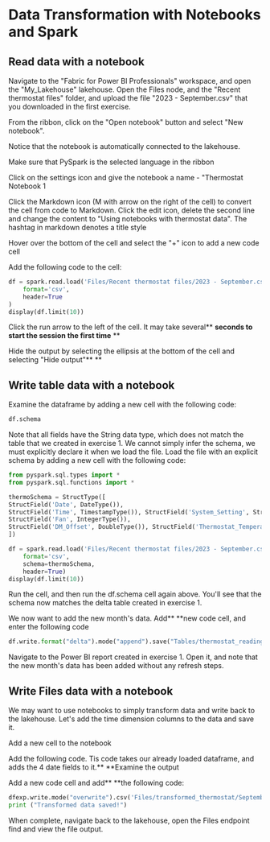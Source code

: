 # Data Transformation with Notebooks and Spark

## Read **data with a** notebook

Navigate to the "Fabric for Power BI Professionals" workspace, and open the "My_Lakehouse" lakehouse. Open the Files node, and the "Recent thermostat files" folder, and upload the file "2023 - September.csv" that you downloaded in the first exercise.

From the ribbon, click on the "Open notebook" button and select "New notebook".

Notice that the notebook is automatically connected to the lakehouse.

Make sure that PySpark is the selected language in the ribbon

Click on the settings icon and give the notebook a name - "Thermostat Notebook 1

Click the Markdown icon (M with arrow on the right of the cell) to convert the cell from code to Markdown. Click the edit icon, delete the second line and change the content to "Using notebooks with thermostat data". The hashtag in markdown denotes a title style

Hover over the bottom of the cell and select the "+" icon to add a new code cell

Add the following code to the cell:

```Python
df = spark.read.load('Files/Recent thermostat files/2023 - September.csv',
    format='csv',
    header=True
)
display(df.limit(10))
```

Click the run arrow to the left of the cell. It may take several** **seconds to start the session the first time** **

Hide the output by selecting the ellipsis at the bottom of the cell and selecting "Hide output"** **

## Write **table** data with a notebook

Examine the dataframe by adding a new cell with the following code:

```Python
df.schema
```

Note that all fields have the String data type, which does not match the table that we created in exercise 1. We cannot simply infer the schema, we must explicitly declare it when we load the file. Load the file with an explicit schema by adding a new cell with the following code:

```Python
from pyspark.sql.types import *
from pyspark.sql.functions import *

thermoSchema = StructType([
StructField('Date', DateType()), 
StructField('Time', TimestampType()), StructField('System_Setting', StringType()), StructField('System_Mode', StringType()), StructField('Calendar_Event', StringType()), StructField('Program_Mode', StringType()), StructField('Cool_Set_Temp', DoubleType()), StructField('Heat_Set_Temp', DoubleType()), StructField('Current_Temp', DoubleType()), StructField('Current_Humidity', IntegerType()), StructField('Outdoor_Temp', DoubleType()), StructField('Wind_Speed', IntegerType()), StructField('Cool_Stage_1', IntegerType()), StructField('Cool_Stage_2', IntegerType()), StructField('Heat_Stage_1', IntegerType()), StructField('Heat_Stage_2', IntegerType()), StructField('Aux_Heat_1', IntegerType()), 
StructField('Fan', IntegerType()), 
StructField('DM_Offset', DoubleType()), StructField('Thermostat_Temperature', DoubleType()), StructField('Thermostat_Humidity', IntegerType()), StructField('Thermostat_Motion', IntegerType())
])

df = spark.read.load('Files/Recent thermostat files/2023 - September.csv',
    format='csv',
    schema=thermoSchema,
    header=True)
display(df.limit(10))

```

Run the cell, and then run the df.schema cell again above. You'll see that the schema now matches the delta table created in exercise 1. 

We now want to add the new month's data. Add** **new code cell, and enter the following code

```Python
df.write.format("delta").mode("append").save("Tables/thermostat_readings")
```

Navigate to the Power BI report created in exercise 1. Open it, and note that the new month's data has been added without any refresh steps.

## Write Files data with a notebook

We may want to use notebooks to simply transform data and write back to the lakehouse. Let's add the time dimension columns to the data and save it.

Add a new cell to the notebook

Add the following code. Tis code takes our already loaded dataframe, and adds the 4 date fields to it.** **Examine the output

Add a new code cell and add** **the following code:

```Python
dfexp.write.mode("overwrite").csv('Files/transformed_thermostat/September2023')
print ("Transformed data saved!")
```

When complete, navigate back to the lakehouse, open the Files endpoint find and view the file output.
